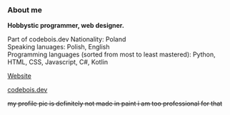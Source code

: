 ### About me
**Hobbystic programmer, web designer.**

Part of codebois.dev
Nationality: Poland<br>
Speaking lanuages: Polish, English<br>
Programming languages (sorted from most to least mastered): Python, HTML, CSS, Javascript, C#, Kotlin

[Website](https://maciejkag.pages.dev/)

[codebois.dev](https://codebois.dev/)

~~my profile pic is definitely not made in paint i am too professional for that~~
